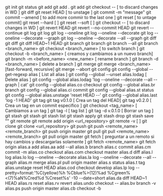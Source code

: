 git init
git status
git add
	git add .
	git add <file> 
	git checkout -- <file>   [ to discard changes in WD ]
	git diff
	git reset HEAD <file>    [ to unstage ]
git commit -m "message"
	git commit --amend       [ to add more commir to the last one ]
	git reset <hash7>        [ to untage commit]
	git reset --hard <hash7> [  ]
	git reset --soft <hash7> [  ]
	git checkout -- <file>   [ to discard changes in WD ]
	git revert HEAD
	git revert --no-commit HEAD
		git revert --continue
git log
	git log
	git log --oneline
	git log --oneline --decorate
	git log --oneline --decorate --graph
	git log --oneline --decorate --all --graph
git diff
	git diff <hash7> <hash7>
	git diff HEAD~1 HEAD
git branch
	git branch
	git branch --all
	git branch <branch_name>
	git checkout <branch_name> [ to switch branch ]
	git checkout -b <branch_name> [ creamos y cambiamos a un nuevo branch]
	git branch -m <before_name> <new_name> [ rename branch ]
	git branch -d <branch_name>   [ delete a branch ]
git merge
	git merge <branch_name> [fast-forward, recursive]
	git merge --abort
git config
	git config --global --get-regexp alias [ List all alias ]
	git config --global --unset alias.lodag [ Delete alias ]
	git config --global alias.lodag 'log --oneline --decorate --all --graph | cat'
	git config --global alias.co checkout
	git config --global alias.br branch
	git config --global alias.ci commit
	git config --global alias.st status
	git config --global alias.unstage 'reset HEAD --'
	git config --global alias.last 'log -1 HEAD'
git tag
	git tag v0.1.0 [ Crea un tag del HEAD]
	git tag v0.2.0 <hash7> [ Crea un tag en un commit especifico ]
	git checkout <tag_name> [ Cambiamos a un tag ]
	git tag -l [ tag list ]
	git tag -d v.0.1.0 [ Borrar un tag ]
git stash
	git stash
	git stash list
	git stash apply
	git stash drop
	git stash save "<message>"
git remote
	git remote add origin <url_repository>
	git remote -v [  ]
git clone
	git clone <url_repository>
git push
	git push <remote_name> <remote_branch>
		git push origin master
git pull
	git pull <remote_name> <remote_branch>
	git pull origin master
git fetch [ preguntar a un remoto si hay cambios y descargarlas solamente ]
	git fetch <remote_name>
	git fetch origin
alias.a add
alias.aa add --all
alias.b branch
alias.c commit
alias.cm commit -m
alias.co checkout
alias.com checkout master
alias.d diff
alias.l log
alias.lo log --oneline --decorate
alias.la log --oneline --decorate --all --graph
alias.m merge
alias.pl pull origin master
alias.s status
alias.t tag
alias.unstage reset HEAD
alias.cod checkout develop
alias.lp log --pretty=format:'%C(yellow)%h %Cblue%>(12)%ad %Cgreen%<(7)%aN%Cred%d %Creset%s' -10 --date=short
alias.da diff HEAD~1 HEAD
alias.rs reset
alias.rv revert
alias.undo checkout --
alias.bv branch -v
alias.ps push origin master
alias.cb checkout -b
